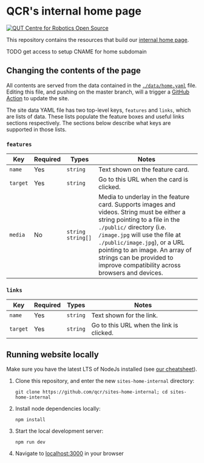 # QCR's internal home page

[![QUT Centre for Robotics Open Source](https://github.com/qcr/qcr.github.io/raw/master/misc/badge.svg)](https://qcr.github.io)

This repository contains the resources that build our [internal home page](https://home.qcr.ai).

TODO get access to setup CNAME for home subdomain

## Changing the contents of the page

All contents are served from the data contained in the [`./data/home.yaml`](./data/home.yaml) file. Editing this file, and pushing on the master branch, will a trigger a [GitHub Action](https://github.com/qcr/sites-home-internal/actions) to update the site.

The site data YAML file has two top-level keys, `features` and `links`, which are lists of data. These lists populate the feature boxes and useful links sections respectively. The sections below describe what keys are supported in those lists.

### `features`

| Key      | Required | Types     | Notes                                    |
| -------- | -------- | -------- | ---------------------------------------- | 
| `name`   | Yes      | `string` | Text shown on the feature card.          |
| `target` | Yes      | `string` | Go to this URL when the card is clicked. |
| `media`  | No       | `string` `string[]` | Media to underlay in the feature card. Supports images and videos. String must be either a string pointing to a file in the `./public/` directory (i.e. `/image.jpg` will use the file at `./public/image.jpg`), or a URL pointing to an image. An array of strings can be provided to improve compatibility across browsers and devices. |

### `links`

| Key      | Required | Types    | Notes                                    |
| -------- | -------- | -------- | ---------------------------------------- |
| `name`   | Yes      | `string` | Text shown for the link.                 |
| `target` | Yes      | `string` | Go to this URL when the link is clicked. |

## Running website locally

Make sure you have the latest LTS of NodeJs installed (see [our cheatsheet](https://github.com/qcr/sites-shared/#installing-nodejs-on-ubuntu)).

1. Clone this repository, and enter the new `sites-home-internal` directory:
   ```
   git clone https://github.com/qcr/sites-home-internal; cd sites-home-internal
   ```
2. Install node dependencies locally:
   ```
   npm install
   ```
3. Start the local development server:
   ```
   npm run dev
   ```
4. Navigate to [localhost:3000](http://localhost:3000) in your browser
